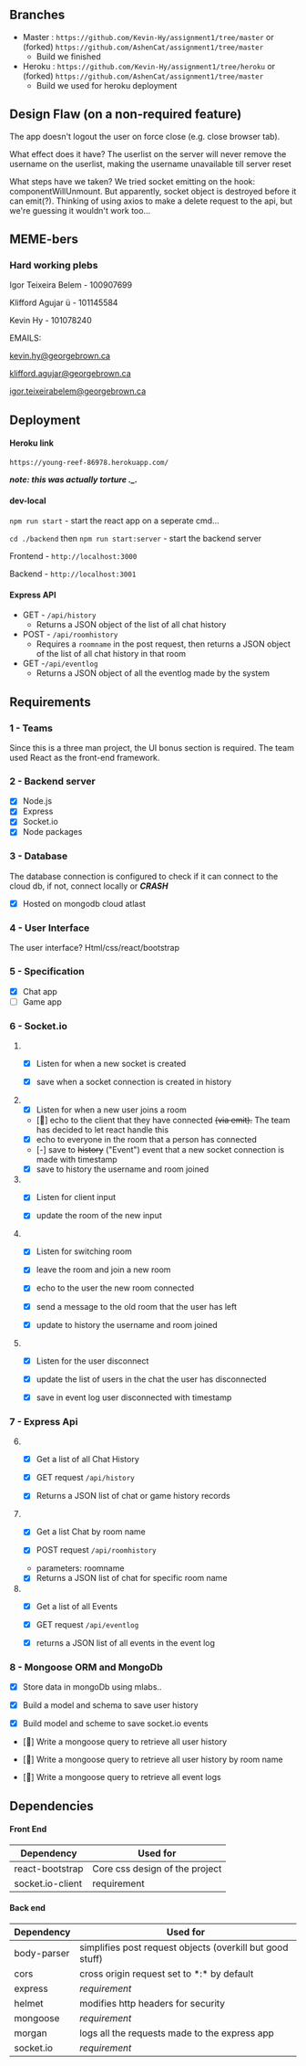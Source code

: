 ## Branches
- Master : `https://github.com/Kevin-Hy/assignment1/tree/master` or (forked) `https://github.com/AshenCat/assignment1/tree/master`
  - Build we finished
- Heroku  : `https://github.com/Kevin-Hy/assignment1/tree/heroku` or (forked) `https://github.com/AshenCat/assignment1/tree/master`
  - Build we used for heroku deployment
## Design Flaw (on a non-required feature)
The app doesn't logout the user on force close (e.g. close browser tab). 

What effect does it have? The userlist on the server will never remove the username on the userlist, making the username unavailable till server reset

What steps have we taken? We tried socket emitting on the hook: componentWillUnmount. But apparently, socket object is destroyed before it can emit(?). Thinking of using axios to make a delete request to the api, but we're guessing it wouldn't work too...

## MEME-bers
### Hard working plebs
Igor Teixeira Belem - 100907699

Klifford Agujar ü - 101145584

Kevin Hy - 101078240

EMAILS:

kevin.hy@georgebrown.ca

klifford.agujar@georgebrown.ca

igor.teixeirabelem@georgebrown.ca

## Deployment
#### Heroku link
`https://young-reef-86978.herokuapp.com/`

***note: this was actually torture ._.***

#### dev-local
`npm run start` - start the react app
on a seperate cmd...

`cd ./backend` then `npm run start:server` - start the backend server

Frontend - `http://localhost:3000`

Backend - `http://localhost:3001`

#### Express API
- GET - `/api/history`
  - Returns a JSON object of the list of all chat history
- POST - `/api/roomhistory` 
  - Requires a `roomname` in the post request, then returns a JSON object of the list of all chat history in that room
- GET -`/api/eventlog`
  - Returns a JSON object of all the eventlog made by the system
## Requirements

### 1 - Teams
 Since this is a three man project, the UI bonus section is required. The team used React as the front-end framework.

### 2 - Backend server
- [x] Node.js
- [x] Express
- [x] Socket.io
- [x] Node packages

### 3 - Database
 The database connection is configured to check if it can connect to the cloud db, if not, connect locally or ***CRASH***

- [x] Hosted on mongodb cloud atlast

### 4 - User Interface
 The user interface? Html/css/react/bootstrap

### 5 - Specification
- [x] Chat app
- [ ] Game app

### 6 - Socket.io
1. - [x] Listen for when a new socket is created
   
   - [x] save when a socket connection is created in history

2. - [x] Listen for when a new user joins a room

   - [:thought_balloon:] echo to the client that they have connected ~~(via emit).~~ The team has decided to let react handle this

   - [x] echo to everyone in the room that a person has connected

   - [-] save to ~~history~~ ("Event") event that a new socket connection is made with timestamp

   - [x] save to history the username and room joined

3. - [x] Listen for client input

   - [x] update the room of the new input

4. - [x] Listen for switching room

   - [x] leave the room and join a new room

   - [x] echo to the user the new room connected

   - [x] send a message to the old room that the user has left

   - [x] update to history the username and room joined

5. - [x] Listen for the user disconnect

   - [x] update the list of users in the chat the user has disconnected

   - [x] save in event log user disconnected with timestamp

### 7 - Express Api
6. - [x] Get a list of all Chat History

   - [x] GET request `/api/history`

   - [x] Returns a JSON list of chat or game history records

7. - [x] Get a list Chat by room name

   - [x] POST request `/api/roomhistory`

   - parameters: roomname

   - [x] Returns a JSON list of chat for specific room name

8. - [x] Get a list of all Events

   - [x] GET request `/api/eventlog`

   - [x] returns a JSON list of all events in the event log

### 8 - Mongoose ORM and MongoDb
- [x] Store data in mongoDb using mlabs..

- [x] Build a model and schema to save user history

- [x] Build model and scheme to save socket.io events

- [:thought_balloon:] Write a mongoose query to retrieve all user history

- [:thought_balloon:] Write a mongoose query to retrieve all user history by room name

- [:thought_balloon:] Write a mongoose query to retrieve all event logs


## Dependencies

#### Front End
|Dependency|Used for|
|---|---|
|react-bootstrap|Core css design of the project|
|socket.io-client|requirement|

#### Back end
|Dependency|Used for|
|---|---|
|body-parser|simplifies post request objects (overkill but good stuff)|
|cors|cross origin request set to \*:\* by default|
|express| *requirement*|
|helmet|modifies http headers for security|
|mongoose| *requirement*|
|morgan|logs all the requests made to the express app|
|socket.io|*requirement*|